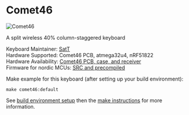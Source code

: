 # Comet46

![Comet46](https://user-images.githubusercontent.com/39004890/50396817-a1660600-07af-11e9-8611-3156c635db43.jpg)

A split wireless 40% column-staggered keyboard 

Keyboard Maintainer: [SatT](https://github.com/satt99)  
Hardware Supported: Comet46 PCB, atmega32u4, nRF51822  
Hardware Availability: [Comet46 PCB, case, and receiver](https://github.com/satt99/comet46-hardware)  
Firmware for nordic MCUs: [SRC and precompiled](https://github.com/satt99/comet46-firmware)

Make example for this keyboard (after setting up your build environment):

    make comet46:default

See [build environment setup](https://docs.qmk.fm/#/getting_started_build_tools) then the [make instructions](https://docs.qmk.fm/#/getting_started_make_guide) for more information.

